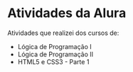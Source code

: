 # Atividades da Alura
Atividades que realizei dos cursos de:
- Lógica de Programação I
- Lógica de Programação  II
- HTML5 e CSS3 - Parte 1
